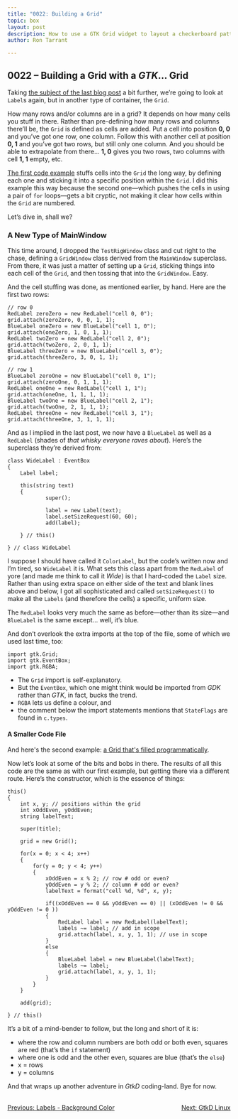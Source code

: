 ```yaml
---
title: "0022: Building a Grid"
topic: box
layout: post
description: How to use a GTK Grid widget to layout a checkerboard pattern - a D language tutorial.
author: Ron Tarrant

---
```


## 0022 – Building a Grid with a *GTK*… Grid

Taking [the subject of the last blog post](http://gtkdcoding.com/2019/03/26/0021-labels-with-background-colors-markup.html) a bit further, we’re going to look at `Label`s again, but in another type of container, the `Grid`.

How many rows and/or columns are in a grid? It depends on how many cells you stuff in there. Rather than pre-defining how many rows and columns there’ll be, the `Grid` is defined as cells are added. Put a cell into position **0, 0** and you’ve got one row, one column. Follow this with another cell at position **0, 1** and you’ve got two rows, but still only one column. And you should be able to extrapolate from there… **1, 0** gives you two rows, two columns with cell **1, 1** empty, etc.

[The first code example](https://github.com/rontarrant/gtkDcoding/blob/master/009_grid/grid_009_01_checkerboard.d) stuffs cells into the `Grid` the long way, by defining each one and sticking it into a specific position within the `Grid`. I did this example this way because the second one—which pushes the cells in using a pair of `for` loops—gets a bit cryptic, not making it clear how cells within the `Grid` are numbered.

Let’s dive in, shall we?

### A New Type of MainWindow

This time around, I dropped the `TestRigWindow` class and cut right to the chase, defining a `GridWindow` class derived from the `MainWindow` superclass. From there, it was just a matter of setting up a `Grid`, sticking things into each cell of the `Grid`, and then tossing that into the `GridWindow`. Easy.

And the cell stuffing was done, as mentioned earlier, by hand. Here are the first two rows:

	// row 0
	RedLabel zeroZero = new RedLabel("cell 0, 0");
	grid.attach(zeroZero, 0, 0, 1, 1);
	BlueLabel oneZero = new BlueLabel("cell 1, 0");
	grid.attach(oneZero, 1, 0, 1, 1);
	RedLabel twoZero = new RedLabel("cell 2, 0");
	grid.attach(twoZero, 2, 0, 1, 1);
	BlueLabel threeZero = new BlueLabel("cell 3, 0");
	grid.attach(threeZero, 3, 0, 1, 1);
	
	// row 1
	BlueLabel zeroOne = new BlueLabel("cell 0, 1");
	grid.attach(zeroOne, 0, 1, 1, 1);
	RedLabel oneOne = new RedLabel("cell 1, 1");
	grid.attach(oneOne, 1, 1, 1, 1);
	BlueLabel twoOne = new BlueLabel("cell 2, 1");
	grid.attach(twoOne, 2, 1, 1, 1);
	RedLabel threeOne = new RedLabel("cell 3, 1");
	grid.attach(threeOne, 3, 1, 1, 1);

And as I implied in the last post, we now have a `BlueLabel` as well as a `RedLabel` (shades of *that whisky everyone raves about*). Here’s the superclass they’re derived from:

	class WideLabel : EventBox
	{
		Label label;
		
		this(string text)
		{
				super();
				
				label = new Label(text);
				label.setSizeRequest(60, 60);
				add(label);
				
		} // this()
		
	} // class WideLabel

I suppose I should have called it `ColorLabel`, but the code’s written now and I’m tired, so `WideLabel` it is. What sets this class apart from the `RedLabel` of yore (and made me think to call it *Wide*) is that I hard-coded the `Label` size. Rather than using extra space on either side of the text and blank lines above and below, I got all sophisticated and called `setSizeRequest()` to make all the `Labels` (and therefore the cells) a specific, uniform size.

The `RedLabel` looks very much the same as before—other than its size—and `BlueLabel` is the same except… well, it’s blue.

And don’t overlook the extra imports at the top of the file, some of which we used last time, too:

	import gtk.Grid;
	import gtk.EventBox;
	import gtk.RGBA;

- The `Grid` import is self-explanatory.
- But the `EventBox`, which one might think would be imported from *GDK* rather than *GTK*, in fact, bucks the trend.
- `RGBA` lets us define a colour, and
- the comment below the import statements mentions that `StateFlags` are found in `c.types`.

#### A Smaller Code File

And here's the second example: [a Grid that's filled programmatically](https://github.com/rontarrant/gtkDcoding/blob/master/009_grid/grid_009_02_checkerboard_alternate.d).

Now let’s look at some of the bits and bobs in there. The results of all this code are the same as with our first example, but getting there via a different route. Here’s the constructor, which is the essence of things:

	this()
	{
		int x, y; // positions within the grid
		int xOddEven, yOddEven;
		string labelText;
		
		super(title);
		
		grid = new Grid();
		
		for(x = 0; x < 4; x++)
		{
			for(y = 0; y < 4; y++)
			{
				xOddEven = x % 2; // row # odd or even?
				yOddEven = y % 2; // column # odd or even?
				labelText = format("cell %d, %d", x, y);
				
				if((xOddEven == 0 && yOddEven == 0) || (xOddEven != 0 && yOddEven != 0 ))
				{
					RedLabel label = new RedLabel(labelText);
					labels ~= label; // add in scope
					grid.attach(label, x, y, 1, 1); // use in scope
				}
				else
				{
					BlueLabel label = new BlueLabel(labelText);
					labels ~= label;
					grid.attach(label, x, y, 1, 1);
				}
			}
		}

		add(grid);
		
	} // this()

It’s a bit of a mind-bender to follow, but the long and short of it is:

- where the row and column numbers are both odd or both even, squares are red (that’s the `if` statement)
- where one is odd and the other even, squares are blue (that’s the `else`)
- x = rows
- y = columns

And that wraps up another adventure in *GtkD* coding-land. Bye for now.


<BR>
<div style="float: left;">
	<a href="https://gtkdcoding.com/2019/03/26/0021-labels-with-background-colors-markup.html">Previous: Labels - Background Color</a>
</div>
<div style="float: right;">
	<a href="https://gtkdcoding.com/2019/03/31/x0002-gtkd-in-a-linux-environment.html">Next: GtkD Linux</a>
</div>
<BR>
